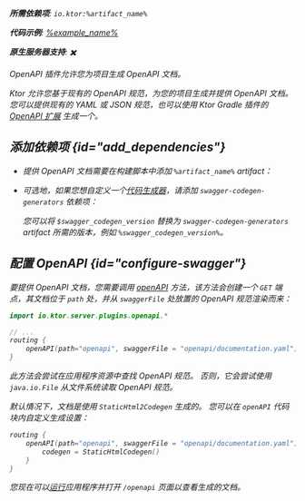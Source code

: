 [//]: # (title: OpenAPI)

<primary-label ref="server-plugin"/>

<var name="artifact_name" value="ktor-server-openapi"/>
<var name="package_name" value="io.ktor.server.plugins.openapi"/>
<var name="plugin_api_link" value="https://api.ktor.io/ktor-server-openapi/io.ktor.server.plugins.openapi/open-a-p-i.html"/>

<tldr>
<p>
<b>所需依赖项</b>: <code>io.ktor:%artifact_name%</code>
</p>
<var name="example_name" value="json-kotlinx-openapi"/>
<p>
    <b>代码示例</b>:
    <a href="https://github.com/ktorio/ktor-documentation/tree/%ktor_version%/codeSnippets/snippets/%example_name%">
        %example_name%
    </a>
</p>
<p>
    <b><Links href="/ktor/server-native" summary="Ktor 支持 Kotlin/Native，允许您无需额外的运行时或虚拟机即可运行服务器。">原生服务器</Links>支持</b>: ✖️
</p>
</tldr>

<link-summary>
OpenAPI 插件允许您为项目生成 OpenAPI 文档。
</link-summary>

Ktor 允许您基于现有的 OpenAPI 规范，为您的项目生成并提供 OpenAPI 文档。
您可以提供现有的 YAML 或 JSON 规范，也可以使用 Ktor Gradle 插件的
[OpenAPI 扩展](openapi-spec-generation.md) 生成一个。

## 添加依赖项 {id="add_dependencies"}

* 提供 OpenAPI 文档需要在构建脚本中添加 `%artifact_name%` artifact：

  <Tabs group="languages">
      <TabItem title="Gradle (Kotlin)" group-key="kotlin">
          <code-block lang="Kotlin" code="              implementation(&quot;io.ktor:%artifact_name%:$ktor_version&quot;)"/>
      </TabItem>
      <TabItem title="Gradle (Groovy)" group-key="groovy">
          <code-block lang="Groovy" code="              implementation &quot;io.ktor:%artifact_name%:$ktor_version&quot;"/>
      </TabItem>
      <TabItem title="Maven" group-key="maven">
          <code-block lang="XML" code="              &lt;dependency&gt;&#10;                  &lt;groupId&gt;io.ktor&lt;/groupId&gt;&#10;                  &lt;artifactId&gt;%artifact_name%-jvm&lt;/artifactId&gt;&#10;                  &lt;version&gt;${ktor_version}&lt;/version&gt;&#10;              &lt;/dependency&gt;"/>
      </TabItem>
  </Tabs>

* 可选地，如果您想自定义一个[代码生成器](https://github.com/swagger-api/swagger-codegen-generators)，请添加 `swagger-codegen-generators` 依赖项：

  <var name="group_id" value="io.swagger.codegen.v3"/>
  <var name="artifact_name" value="swagger-codegen-generators"/>
  <var name="version" value="swagger_codegen_version"/>
  <Tabs group="languages">
      <TabItem title="Gradle (Kotlin)" group-key="kotlin">
          <code-block lang="Kotlin" code="              implementation(&quot;%group_id%:%artifact_name%:$%version%&quot;)"/>
      </TabItem>
      <TabItem title="Gradle (Groovy)" group-key="groovy">
          <code-block lang="Groovy" code="              implementation &quot;%group_id%:%artifact_name%:$%version%&quot;"/>
      </TabItem>
      <TabItem title="Maven" group-key="maven">
          <code-block lang="XML" code="              &lt;dependency&gt;&#10;                  &lt;groupId&gt;%group_id%&lt;/groupId&gt;&#10;                  &lt;artifactId&gt;%artifact_name%&lt;/artifactId&gt;&#10;                  &lt;version&gt;${%version%}&lt;/version&gt;&#10;              &lt;/dependency&gt;"/>
      </TabItem>
  </Tabs>

  您可以将 `$swagger_codegen_version` 替换为 `swagger-codegen-generators` artifact 所需的版本，例如 `%swagger_codegen_version%`。

## 配置 OpenAPI {id="configure-swagger"}

要提供 OpenAPI 文档，您需要调用 [openAPI](%plugin_api_link%) 方法，该方法会创建一个 `GET` 端点，其文档位于 `path` 处，并从 `swaggerFile` 处放置的 OpenAPI 规范渲染而来：

```kotlin
import io.ktor.server.plugins.openapi.*

// ...
routing {
    openAPI(path="openapi", swaggerFile = "openapi/documentation.yaml")
}
```

此方法会尝试在应用程序资源中查找 OpenAPI 规范。
否则，它会尝试使用 `java.io.File` 从文件系统读取 OpenAPI 规范。

默认情况下，文档是使用 `StaticHtml2Codegen` 生成的。
您可以在 `openAPI` 代码块内自定义生成设置：

```kotlin
routing {
    openAPI(path="openapi", swaggerFile = "openapi/documentation.yaml") {
        codegen = StaticHtmlCodegen()
    }
}
```

您现在可以[运行](server-run.md)应用程序并打开 `/openapi` 页面以查看生成的文档。